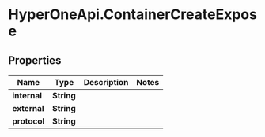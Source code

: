 # HyperOneApi.ContainerCreateExpose

## Properties

Name | Type | Description | Notes
------------ | ------------- | ------------- | -------------
**internal** | **String** |  | 
**external** | **String** |  | 
**protocol** | **String** |  | 


